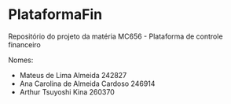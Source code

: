 # PlataformaFin
Repositório do projeto da matéria MC656 - Plataforma de controle financeiro

Nomes:
- Mateus de Lima Almeida 242827
- Ana Carolina de Almeida Cardoso 246914
- Arthur Tsuyoshi Kina 260370
